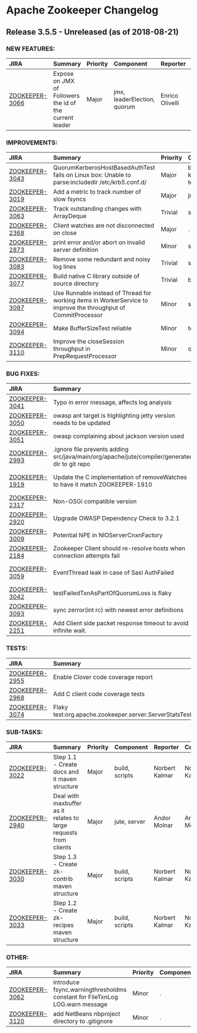 
<!---
# Licensed to the Apache Software Foundation (ASF) under one
# or more contributor license agreements.  See the NOTICE file
# distributed with this work for additional information
# regarding copyright ownership.  The ASF licenses this file
# to you under the Apache License, Version 2.0 (the
# "License"); you may not use this file except in compliance
# with the License.  You may obtain a copy of the License at
#
#     http://www.apache.org/licenses/LICENSE-2.0
#
# Unless required by applicable law or agreed to in writing, software
# distributed under the License is distributed on an "AS IS" BASIS,
# WITHOUT WARRANTIES OR CONDITIONS OF ANY KIND, either express or implied.
# See the License for the specific language governing permissions and
# limitations under the License.
-->
# Apache Zookeeper Changelog

## Release 3.5.5 - Unreleased (as of 2018-08-21)



### NEW FEATURES:

| JIRA | Summary | Priority | Component | Reporter | Contributor |
|:---- |:---- | :--- |:---- |:---- |:---- |
| [ZOOKEEPER-3066](https://issues.apache.org/jira/browse/ZOOKEEPER-3066) | Expose on JMX of Followers the id of the current leader |  Major | jmx, leaderElection, quorum | Enrico Olivelli | Enrico Olivelli |


### IMPROVEMENTS:

| JIRA | Summary | Priority | Component | Reporter | Contributor |
|:---- |:---- | :--- |:---- |:---- |:---- |
| [ZOOKEEPER-3043](https://issues.apache.org/jira/browse/ZOOKEEPER-3043) | QuorumKerberosHostBasedAuthTest fails on Linux box: Unable to parse:includedir /etc/krb5.conf.d/ |  Major | build, kerberos, tests | Enrico Olivelli | Enrico Olivelli |
| [ZOOKEEPER-3019](https://issues.apache.org/jira/browse/ZOOKEEPER-3019) | Add a metric to track number of slow fsyncs |  Major | jmx, server | Norbert Kalmar | Norbert Kalmar |
| [ZOOKEEPER-3063](https://issues.apache.org/jira/browse/ZOOKEEPER-3063) | Track outstanding changes with ArrayDeque |  Trivial | server | Yisong Yue | Yisong Yue |
| [ZOOKEEPER-2368](https://issues.apache.org/jira/browse/ZOOKEEPER-2368) | Client watches are not disconnected on close |  Major | . | Timothy Ward | Timothy Ward |
| [ZOOKEEPER-2873](https://issues.apache.org/jira/browse/ZOOKEEPER-2873) | print error and/or abort on invalid server definition |  Minor | server | Christopher Smith | Norbert Kalmar |
| [ZOOKEEPER-3083](https://issues.apache.org/jira/browse/ZOOKEEPER-3083) | Remove some redundant and noisy log lines |  Trivial | server | Brian Nixon | Brian Nixon |
| [ZOOKEEPER-3077](https://issues.apache.org/jira/browse/ZOOKEEPER-3077) | Build native C library outside of source directory |  Trivial | build | Kent R. Spillner | Kent R. Spillner |
| [ZOOKEEPER-3097](https://issues.apache.org/jira/browse/ZOOKEEPER-3097) | Use Runnable instead of Thread for working items in WorkerService to improve the throughput of CommitProcessor |  Minor | server | Fangmin Lv | Fangmin Lv |
| [ZOOKEEPER-3094](https://issues.apache.org/jira/browse/ZOOKEEPER-3094) | Make BufferSizeTest reliable |  Minor | tests | Mohamed Jeelani | Mohamed Jeelani |
| [ZOOKEEPER-3110](https://issues.apache.org/jira/browse/ZOOKEEPER-3110) | Improve the closeSession throughput in PrepRequestProcessor |  Minor | quorum | Fangmin Lv | Fangmin Lv |


### BUG FIXES:

| JIRA | Summary | Priority | Component | Reporter | Contributor |
|:---- |:---- | :--- |:---- |:---- |:---- |
| [ZOOKEEPER-3041](https://issues.apache.org/jira/browse/ZOOKEEPER-3041) | Typo in error message, affects log analysis |  Trivial | . | Hugh O'Brien | Hugh O'Brien |
| [ZOOKEEPER-3050](https://issues.apache.org/jira/browse/ZOOKEEPER-3050) | owasp ant target is highlighting jetty version needs to be updated |  Blocker | server | Patrick Hunt | Patrick Hunt |
| [ZOOKEEPER-3051](https://issues.apache.org/jira/browse/ZOOKEEPER-3051) | owasp complaining about jackson version used |  Blocker | server | Patrick Hunt | Patrick Hunt |
| [ZOOKEEPER-2993](https://issues.apache.org/jira/browse/ZOOKEEPER-2993) | .ignore file prevents adding src/java/main/org/apache/jute/compiler/generated dir to git repo |  Minor | build | jason wang | jason wang |
| [ZOOKEEPER-1919](https://issues.apache.org/jira/browse/ZOOKEEPER-1919) | Update the C implementation of removeWatches to have it match ZOOKEEPER-1910 |  Blocker | c client | Raul Gutierrez Segales | Raul Gutierrez Segales |
| [ZOOKEEPER-2317](https://issues.apache.org/jira/browse/ZOOKEEPER-2317) | Non-OSGi compatible version |  Blocker | build | Markus Tippmann | Sachin |
| [ZOOKEEPER-2920](https://issues.apache.org/jira/browse/ZOOKEEPER-2920) | Upgrade OWASP Dependency Check to 3.2.1 |  Major | build | Abraham Fine | Patrick Hunt |
| [ZOOKEEPER-3009](https://issues.apache.org/jira/browse/ZOOKEEPER-3009) | Potential NPE in NIOServerCnxnFactory |  Major | . | lujie | lujie |
| [ZOOKEEPER-2184](https://issues.apache.org/jira/browse/ZOOKEEPER-2184) | Zookeeper Client should re-resolve hosts when connection attempts fail |  Blocker | java client | Robert P. Thille | Andor Molnar |
| [ZOOKEEPER-3059](https://issues.apache.org/jira/browse/ZOOKEEPER-3059) | EventThread leak in case of Sasl AuthFailed |  Critical | . | Abhishek Singh Chouhan | Abhishek Singh Chouhan |
| [ZOOKEEPER-3042](https://issues.apache.org/jira/browse/ZOOKEEPER-3042) | testFailedTxnAsPartOfQuorumLoss is flaky |  Minor | tests | Bogdan Kanivets | Bogdan Kanivets |
| [ZOOKEEPER-3093](https://issues.apache.org/jira/browse/ZOOKEEPER-3093) | sync zerror(int rc) with newest error definitions |  Trivial | c client | Kent R. Spillner | Kent R. Spillner |
| [ZOOKEEPER-2251](https://issues.apache.org/jira/browse/ZOOKEEPER-2251) | Add Client side packet response timeout to avoid infinite wait. |  Critical | java client | nijel | Mohammad Arshad |


### TESTS:

| JIRA | Summary | Priority | Component | Reporter | Contributor |
|:---- |:---- | :--- |:---- |:---- |:---- |
| [ZOOKEEPER-2955](https://issues.apache.org/jira/browse/ZOOKEEPER-2955) | Enable Clover code coverage report |  Major | tests | Mark Fenes | Mark Fenes |
| [ZOOKEEPER-2968](https://issues.apache.org/jira/browse/ZOOKEEPER-2968) | Add C client code coverage tests |  Major | tests | Mark Fenes | Mark Fenes |
| [ZOOKEEPER-3074](https://issues.apache.org/jira/browse/ZOOKEEPER-3074) | Flaky test:org.apache.zookeeper.server.ServerStatsTest.testLatencyMetrics |  Minor | tests | maoling | maoling |


### SUB-TASKS:

| JIRA | Summary | Priority | Component | Reporter | Contributor |
|:---- |:---- | :--- |:---- |:---- |:---- |
| [ZOOKEEPER-3022](https://issues.apache.org/jira/browse/ZOOKEEPER-3022) | Step 1.1 - Create docs and it maven structure |  Major | build, scripts | Norbert Kalmar | Norbert Kalmar |
| [ZOOKEEPER-2940](https://issues.apache.org/jira/browse/ZOOKEEPER-2940) | Deal with maxbuffer as it relates to large requests from clients |  Major | jute, server | Andor Molnar | Andor Molnar |
| [ZOOKEEPER-3030](https://issues.apache.org/jira/browse/ZOOKEEPER-3030) | Step 1.3 - Create zk-contrib maven structure |  Major | build, scripts | Norbert Kalmar | Norbert Kalmar |
| [ZOOKEEPER-3033](https://issues.apache.org/jira/browse/ZOOKEEPER-3033) | Step 1.2 - Create zk-recipes maven structure |  Major | build, scripts | Norbert Kalmar | Norbert Kalmar |


### OTHER:

| JIRA | Summary | Priority | Component | Reporter | Contributor |
|:---- |:---- | :--- |:---- |:---- |:---- |
| [ZOOKEEPER-3062](https://issues.apache.org/jira/browse/ZOOKEEPER-3062) | introduce fsync.warningthresholdms constant for FileTxnLog LOG.warn message |  Minor | . | Christine Poerschke | Christine Poerschke |
| [ZOOKEEPER-3120](https://issues.apache.org/jira/browse/ZOOKEEPER-3120) | add NetBeans nbproject directory to .gitignore |  Minor | . | Enrico Olivelli | Enrico Olivelli |


